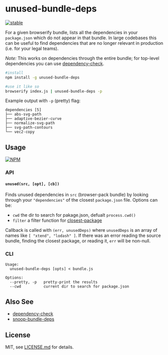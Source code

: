 # unused-bundle-deps

[![stable](http://badges.github.io/stability-badges/dist/stable.svg)](http://github.com/badges/stability-badges)

For a given browserify bundle, lists all the dependencies in your `package.json` which do not appear in that bundle. In large codebases this can be useful to find dependencies that are no longer relevant in production (i.e. for your legal teams).

*Note:* This works on dependencies through the entire bundle; for top-level dependencies you can use [dependency-check](https://www.npmjs.com/package/dependency-check).


```sh
#install
npm install -g unused-bundle-deps

#use it like so
browserify index.js | unused-bundle-deps -p
```

Example output with `-p` (pretty) flag:

```
dependencies [5]
├── abs-svg-path
├── adaptive-bezier-curve
├── normalize-svg-path
├── svg-path-contours
└── vec2-copy
```

## Usage

[![NPM](https://nodei.co/npm/unused-bundle-deps.png)](https://www.npmjs.com/package/unused-bundle-deps)

### API

#### `unused(src, [opt], [cb])`

Finds unused dependencies in `src` (browser-pack bundle) by looking through your `"dependencies"` of the closest `package.json` file. Options can be:

- `cwd` the dir to search for pakage.json, defualt `process.cwd()`
- `filter` a filter function for [closest-package](https://www.npmjs.com/package/closest-package)

Callback is called with `(err, unusedDeps)` where `unusedDeps` is an array of names like `[ "xtend", "lodash" ]`. If there was an error reading the source bundle, finding the closest package, or reading it, `err` will be non-null.


### CLI

```
Usage:
  unused-bundle-deps [opts] < bundle.js

Options:
  --pretty, -p   pretty-print the results
  --cwd          current dir to search for package.json
```

## Also See

- [dependency-check](https://www.npmjs.com/package/dependency-check)
- [snoop-bundle-deps](https://www.npmjs.com/package/snoop-bundle-deps)

## License

MIT, see [LICENSE.md](http://github.com/Jam3/unused-bundle-deps/blob/master/LICENSE.md) for details.

